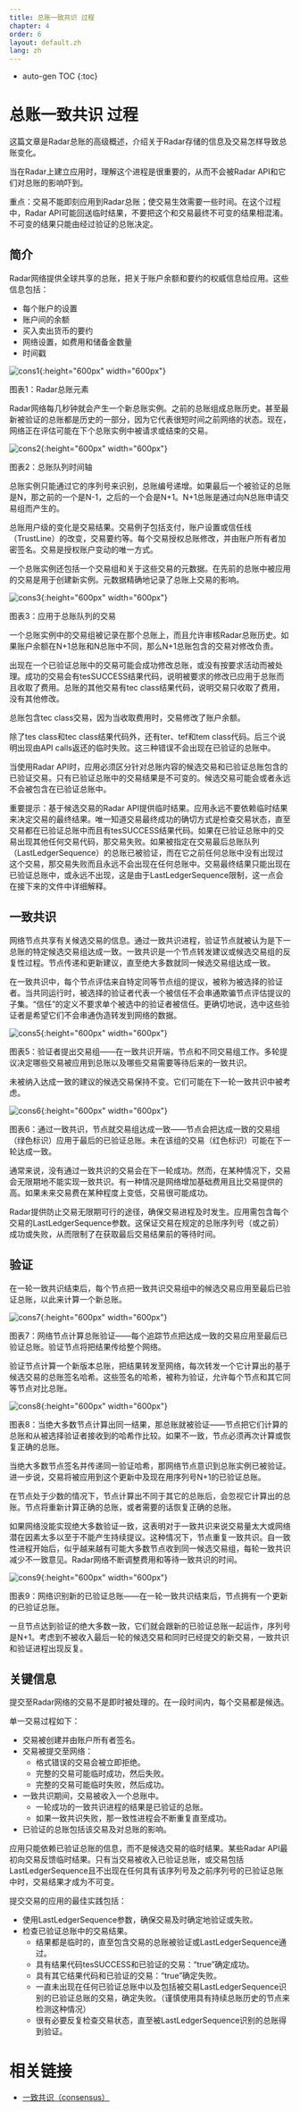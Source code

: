 ```yaml
---
title: 总账一致共识 过程
chapter: 4
order: 6
layout: default.zh
lang: zh
---
```


* auto-gen TOC
{:toc}

# 总账一致共识 过程

这篇文章是Radar总账的高级概述，介绍关于Radar存储的信息及交易怎样导致总账变化。

当在Radar上建立应用时，理解这个进程是很重要的，从而不会被Radar API和它们对总账的影响吓到。

重点：交易不能即刻应用到Radar总账；使交易生效需要一些时间。在这个过程中，Radar API可能回送临时结果，不要把这个和交易最终不可变的结果相混淆。不可变的结果只能由经过验证的总账决定。

## 简介

Radar网络提供全球共享的总账，把关于账户余额和要约的权威信息给应用。这些信息包括：
  * 每个账户的设置
  * 账户间的余额
  * 买入卖出货币的要约
  * 网络设置，如费用和储备金数量
  * 时间戳

  ![cons1](/assets/images/tech/cons1.png){:height="600px" width="600px"}

图表1：Radar总账元素

Radar网络每几秒钟就会产生一个新总账实例。之前的总账组成总账历史。甚至最新被验证的总账都是历史的一部分，因为它代表很短时间之前网络的状态。现在，网络正在评估可能在下个总账实例中被请求或结束的交易。

  ![cons2](/assets/images/tech/cons2.png){:height="600px" width="600px"}

图表2：总账队列时间轴

总账实例只能通过它的序列号来识别，总账编号递增。如果最后一个被验证的总账是N，那之前的一个是N-1，之后的一个会是N+1。N+1总账是通过向N总账申请交易组而产生的。

总账用户级的变化是交易结果。交易例子包括支付，账户设置或信任线（TrustLine）的改变，交易要约等。每个交易授权总账修改，并由账户所有者加密签名。交易是授权账户变动的唯一方式。

一个总账实例还包括一个交易组和关于这些交易的元数据。在先前的总账中被应用的交易是用于创建新实例。元数据精确地记录了总账上交易的影响。

  ![cons3](/assets/images/tech/cons3.png){:height="600px" width="600px"}

图表3：应用于总账队列的交易

一个总账实例中的交易组被记录在那个总账上，而且允许审核Radar总账历史。如果账户余额在N+1总账和N总账中不同，那么N+1总账包含的交易对修改负责。

出现在一个已验证总账中的交易可能会成功修改总账，或没有按要求活动而被处理。成功的交易会有tesSUCCESS结果代码，说明被要求的修改已应用于总账而且收取了费用。总账的其他交易有tec class结果代码，说明交易只收取了费用，没有其他修改。

总账包含tec class交易，因为当收取费用时，交易修改了账户余额。

除了tes class和tec class结果代码外，还有ter、tef和tem class代码。后三个说明出现由API calls返还的临时失败。这三种错误不会出现在已验证的总账中。

当使用Radar API时，应用必须区分针对总账内容的候选交易和已验证总账包含的已验证交易。只有已验证总账中的交易结果是不可变的。候选交易可能会或者永远不会被包含在已验证总账中。

重要提示：基于候选交易的Radar API提供临时结果。应用永远不要依赖临时结果来决定交易的最终结果。唯一知道交易最终成功的确切方式是检查交易状态，直至交易都在已验证总账中而且有tesSUCCESS结果代码。如果在已验证总账中的交易出现其他任何交易代码，那交易失败。如果被指定在交易最后总账队列（LastLedgerSequence）的总账已被验证，而在它之前任何总账中没有出现过这个交易，那交易失败而且永远不会出现在任何总账中。交易最终结果只能出现在已验证总账中，或永远不出现，这是由于LastLedgerSequence限制，这一点会在接下来的文件中详细解释。

## 一致共识

网络节点共享有关候选交易的信息。通过一致共识进程，验证节点就被认为是下一总账的特定候选交易组达成一致。一致共识是一个节点转发建议或候选交易组的反复性过程。节点传递和更新建议，直至绝大多数就同一候选交易组达成一致。

在一致共识中，每个节点评估来自特定同等节点组的提议，被称为被选择的验证者。当共同运行时，被选择的验证者代表一个被信任不会串通欺骗节点评估提议的子集。“信任”的定义不要求单个被选中的验证者被信任。更确切地说，选中这些验证者是希望它们不会串通伪造转发到网络的数据。

  ![cons5](/assets/images/tech/cons5.png){:height="600px" width="600px"}

图表5：验证者提出交易组——在一致共识开端，节点和不同交易组工作。多轮提议决定哪些交易被应用到总账以及哪些交易需要等待后来的一致共识。

未被纳入达成一致的建议的候选交易保持不变。它们可能在下一轮一致共识中被考虑。

  ![cons6](/assets/images/tech/cons6.png){:height="600px" width="600px"}

图表6：通过一致共识，节点就交易组达成一致——节点会把达成一致的交易组（绿色标识）应用于最后的已验证总账。未在该组的交易（红色标识）可能在下一轮达成一致。

通常来说，没有通过一致共识的交易会在下一轮成功。然而，在某种情况下，交易会无限期地不能实现一致共识。有一种情况是网络增加基础费用且比交易提供的高。如果未来交易费在某种程度上变低，交易很可能成功。

Radar提供防止交易无限期可行的途径，确保交易进程及时发生。应用需包含每个交易的LastLedgerSequence参数。这保证交易在规定的总账序列号（或之前）成功或失败，从而限制了在获取最后交易结果前的等待时间。

## 验证

在一轮一致共识结束后，每个节点把一致共识交易组中的候选交易应用至最后已验证总账，以此来计算一个新总账。

  ![cons7](/assets/images/tech/cons7.png){:height="600px" width="600px"}

图表7：网络节点计算总账验证——每个追踪节点把达成一致的交易应用至最后已验证总账。验证节点将把结果传给整个网络。

验证节点计算一个新版本总账，把结果转发至网络，每次转发一个它计算出的基于候选交易的总账签名哈希。这些签名的哈希，被称为验证，允许每个节点和其它同等节点对比总账。

  ![cons8](/assets/images/tech/cons8.png){:height="600px" width="600px"}

图表8：当绝大多数节点计算出同一结果，那总账就被验证——节点把它们计算的总账和从被选择验证者接收到的哈希作比较。如果不一致，节点必须再次计算或恢复正确的总账。

当绝大多数节点签名并传递同一验证哈希，那网络节点意识到总账实例已被验证。进一步说，交易将被应用到这个更新中及现在用序列号N+1的已验证总账。

在节点处于少数的情况下，节点计算出不同于其它的总账后，会忽视它计算出的总账。节点将重新计算正确的总账，或者需要的话恢复正确的总账。

如果网络没能实现绝大多数验证一致，这表明对于一致共识来说交易量太大或网络潜在因素太多以至于不能产生持续提议。这种情况下，节点重复一致共识。自一致性进程开始后，似乎越来越有可能大多数节点收到同一候选交易组，每轮一致共识减少不一致意见。Radar网络不断调整费用和等待一致共识的时间。

  ![cons9](/assets/images/tech/cons9.png){:height="600px" width="600px"}

图表9：网络识别新的已验证总账——在一轮一致共识结束后，节点拥有一个更新的已验证总账。

一旦节点达到验证的绝大多数一致，它们就会跟新的已验证总账一起运作，序列号是N+1。考虑到不被收入最后一轮的候选交易和同时已经提交的新交易，一致共识和验证进程出现反复。

## 关键信息

提交至Radar网络的交易不是即时被处理的。在一段时间内，每个交易都是候选。

单一交易过程如下：
  - 交易被创建并由账户所有者签名。
  - 交易被提交至网络：
    - 格式错误的交易会被立即拒绝。
    - 完整的交易可能临时成功，然后失败。
    - 完整的交易可能临时失败，然后成功。
  - 一致共识期间，交易被收入一个总账中。
    - 一轮成功的一致共识进程的结果是已验证的总账。
    - 如果一致共识失败，那一致性进程会不断重复直至成功。
  - 已验证的总账包括该交易及对总账的影响。

应用只能依赖已验证总账的信息，而不是候选交易的临时结果。某些Radar API最初向交易反馈临时结果。只有当交易被收入已验证总账，或交易包括LastLedgerSequence且不出现在任何具有该序列号及之前序列号的已验证总账中时，交易结果才成为不可变。

提交交易的应用的最佳实践包括：
  - 使用LastLedgerSequence参数，确保交易及时确定地验证或失败。
  - 检查已验证总账中的交易结果。
    - 结果都是临时的，直至包含交易的总账被验证或LastLedgerSequence通过。
    - 具有结果代码tesSUCCESS和已验证的交易：“true”确定成功。
    - 具有其它结果代码和已验证的交易：“true”确定失败。
    - 一直未出现在任何已验证总账中以及包括被交易LastLedgerSequence识别的已验证总账的交易，确定失败。（谨慎使用具有持续总账历史的节点来检测这种情况）
    - 很有必要反复检查交易状态，直至被LastLedgerSequence识别的总账得到验证。

# 相关链接
  - [一致共识（consensus）](../consensus)